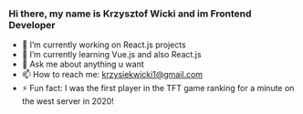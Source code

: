 ### Hi there, my name is Krzysztof Wicki and im Frontend Developer


- 🔭 I’m currently working on React.js projects
- 🌱 I’m currently learning Vue.js and also React.js
- 💬 Ask me about anything u want
- 📫 How to reach me: krzysiekwicki1@gmail.com
- ⚡ Fun fact: I was the first player in the TFT game ranking for a minute on the west server in 2020!

